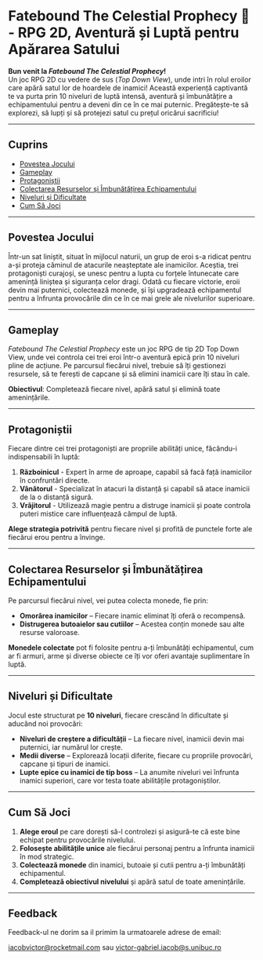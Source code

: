 # **Fatebound The Celestial Prophecy** 🌄 - RPG 2D, Aventură și Luptă pentru Apărarea Satului

**Bun venit la _Fatebound The Celestial Prophecy_!**  
Un joc RPG 2D cu vedere de sus (_Top Down View_), unde intri în rolul eroilor care apără satul lor de hoardele de inamici! Această experiență captivantă te va purta prin 10 niveluri de luptă intensă, aventură și îmbunătățire a echipamentului pentru a deveni din ce în ce mai puternic. Pregătește-te să explorezi, să lupți și să protejezi satul cu prețul oricărui sacrificiu!

---

## **Cuprins**

- [Povestea Jocului](#povestea-jocului)
- [Gameplay](#gameplay)
- [Protagoniștii](#protagonistii)
- [Colectarea Resurselor și Îmbunătățirea Echipamentului](#colectarea-resurselor-si-imbunatatirea-echipamentului)
- [Niveluri și Dificultate](#niveluri-si-dificultate)
- [Cum Să Joci](#cum-sa-joci)

---

## **Povestea Jocului**

Într-un sat liniștit, situat în mijlocul naturii, un grup de eroi s-a ridicat pentru a-și proteja căminul de atacurile neașteptate ale inamicilor. Aceștia, trei protagoniști curajoși, se unesc pentru a lupta cu forțele întunecate care amenință liniștea și siguranța celor dragi. Odată cu fiecare victorie, eroii devin mai puternici, colectează monede, și își upgradează echipamentul pentru a înfrunta provocările din ce în ce mai grele ale nivelurilor superioare.

---

## **Gameplay**

_Fatebound The Celestial Prophecy_ este un joc RPG de tip 2D Top Down View, unde vei controla cei trei eroi într-o aventură epică prin 10 niveluri pline de acțiune. Pe parcursul fiecărui nivel, trebuie să îți gestionezi resursele, să te ferești de capcane și să elimini inamicii care îți stau în cale.

**Obiectivul**: Completează fiecare nivel, apără satul și elimină toate amenințările.

---

## **Protagoniștii**

Fiecare dintre cei trei protagoniști are propriile abilități unice, făcându-i indispensabili în luptă:

1. **Războinicul** - Expert în arme de aproape, capabil să facă față inamicilor în confruntări directe.
2. **Vânătorul** - Specializat în atacuri la distanță și capabil să atace inamicii de la o distanță sigură.
3. **Vrăjitorul** - Utilizează magie pentru a distruge inamicii și poate controla puteri mistice care influențează câmpul de luptă.

**Alege strategia potrivită** pentru fiecare nivel și profită de punctele forte ale fiecărui erou pentru a învinge.

---

## **Colectarea Resurselor și Îmbunătățirea Echipamentului**

Pe parcursul fiecărui nivel, vei putea colecta monede, fie prin:

- **Omorârea inamicilor** – Fiecare inamic eliminat îți oferă o recompensă.
- **Distrugerea butoaielor sau cutiilor** – Acestea conțin monede sau alte resurse valoroase.

**Monedele colectate** pot fi folosite pentru a-ți îmbunătăți echipamentul, cum ar fi armuri, arme și diverse obiecte ce îți vor oferi avantaje suplimentare în luptă.

---

## **Niveluri și Dificultate**

Jocul este structurat pe **10 niveluri**, fiecare crescând în dificultate și aducând noi provocări:

- **Niveluri de creștere a dificultății** – La fiecare nivel, inamicii devin mai puternici, iar numărul lor crește.
- **Medii diverse** – Explorează locații diferite, fiecare cu propriile provocări, capcane și tipuri de inamici.
- **Lupte epice cu inamici de tip boss** – La anumite niveluri vei înfrunta inamici superiori, care vor testa toate abilitățile protagoniștilor.

---

## **Cum Să Joci**

1. **Alege eroul** pe care dorești să-l controlezi și asigură-te că este bine echipat pentru provocările nivelului.
2. **Folosește abilitățile unice** ale fiecărui personaj pentru a înfrunta inamicii în mod strategic.
3. **Colectează monede** din inamici, butoaie și cutii pentru a-ți îmbunătăți echipamentul.
4. **Completează obiectivul nivelului** și apără satul de toate amenințările.

---

## **Feedback**

Feedback-ul ne dorim sa il primim la urmatoarele adrese de email:

iacobvictor@rocketmail.com  sau  victor-gabriel.iacob@s.unibuc.ro
